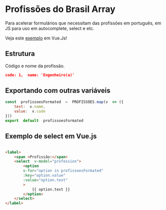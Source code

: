 # Profissões do Brasil Array

Para acelerar formulários que necessitam das profissões em português, em JS para uso em autocomplete, select e etc.

Veja este [exemplo](https://codepen.io/luizalmeida7/pen/RwarYmo) em Vue.Js!
## Estrutura
Código e nome da profissão.
```json
code: 1,  name: 'Engenheiro(a)'
```

## Exportando com outras variáveis
```javascript
const  profissoesFormated  =  PROFISSOES.map(v  => ({
	text:  v.name,
	value:  v.code
}))
export  default  profissoesFormated
```
## Exemplo de select em Vue.js
```html

<label>
	<span >Profissão:</span>
	<select  v-model="profession">
		<option
		v-for="option in profissoesFormated"
		:key="option.value"
		:value="option.text"
		>
			{{ option.text }}
		</option>
	</select>
</label>
```
